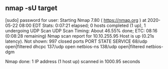nmap -sU target
---
[sudo] password for user: 
Starting Nmap 7.80 ( <https://nmap.org> ) at 2020-05-22 08:00 EDT
Stats: 0:07:21 elapsed; 0 hosts completed (1 up), 1 undergoing UDP Scan
UDP Scan Timing: About 46.55% done; ETC: 08:16 (0:08:28 remaining)
Nmap scan report for 10.10.255.95
Host is up (0.21s latency).
Not shown: 997 closed ports
PORT    STATE         SERVICE
68/udp  open|filtered dhcpc
137/udp open          netbios-ns
138/udp open|filtered netbios-dgm

Nmap done: 1 IP address (1 host up) scanned in 1000.95 seconds
